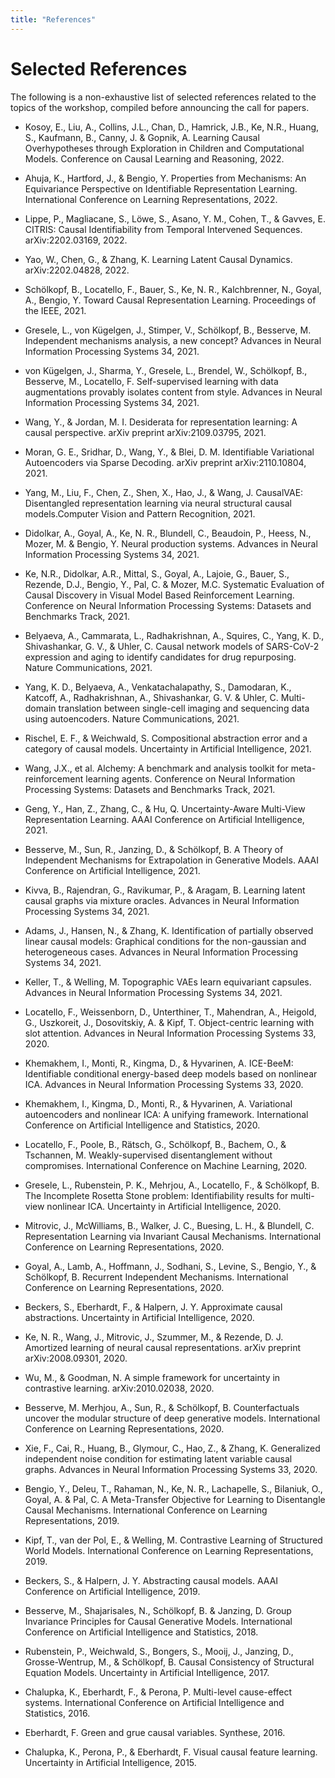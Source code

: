 ```yaml
---
title: "References"
---
```


# Selected References

The following is a non-exhaustive list of selected references related to the topics of the workshop, compiled before announcing the call for papers.

* Kosoy, E., Liu, A., Collins, J.L., Chan, D., Hamrick, J.B., Ke, N.R., Huang, S., Kaufmann, B., Canny, J. & Gopnik, A. Learning Causal Overhypotheses through Exploration in Children and Computational Models. Conference on Causal Learning and Reasoning, 2022.

* Ahuja, K., Hartford, J., & Bengio, Y. Properties from Mechanisms: An Equivariance Perspective on Identifiable Representation Learning. International Conference on Learning Representations, 2022.

* Lippe, P., Magliacane, S., Löwe, S., Asano, Y. M., Cohen, T., & Gavves, E. CITRIS: Causal Identifiability from Temporal Intervened Sequences. arXiv:2202.03169, 2022.

* Yao, W., Chen, G., & Zhang, K. Learning Latent Causal Dynamics. arXiv:2202.04828, 2022.

* Schölkopf, B., Locatello, F., Bauer, S., Ke, N. R., Kalchbrenner, N., Goyal, A., Bengio, Y. Toward Causal Representation Learning. Proceedings of the IEEE, 2021.

* Gresele, L., von Kügelgen, J., Stimper, V., Schölkopf, B., Besserve, M. Independent mechanisms analysis, a new concept? Advances in Neural Information Processing Systems 34, 2021.

* von Kügelgen, J., Sharma, Y., Gresele, L., Brendel, W., Schölkopf, B., Besserve, M., Locatello, F. Self-supervised learning with data augmentations provably isolates content from style. Advances in Neural Information Processing Systems 34, 2021.

* Wang, Y., & Jordan, M. I. Desiderata for representation learning: A causal perspective. arXiv preprint arXiv:2109.03795, 2021.

* Moran, G. E., Sridhar, D., Wang, Y., & Blei, D. M. Identifiable Variational Autoencoders via Sparse Decoding. arXiv preprint arXiv:2110.10804, 2021.

* Yang, M., Liu, F., Chen, Z., Shen, X., Hao, J., & Wang, J. CausalVAE: Disentangled representation learning via neural structural causal models.Computer Vision and Pattern Recognition, 2021.

* Didolkar, A., Goyal, A., Ke, N. R., Blundell, C., Beaudoin, P., Heess, N., Mozer, M. & Bengio, Y. Neural production systems. Advances in Neural Information Processing Systems 34, 2021.

* Ke, N.R., Didolkar, A.R., Mittal, S., Goyal, A., Lajoie, G., Bauer, S., Rezende, D.J., Bengio, Y., Pal, C. & Mozer, M.C. Systematic Evaluation of Causal Discovery in Visual Model Based Reinforcement Learning. Conference on Neural Information Processing Systems: Datasets and Benchmarks Track, 2021.

* Belyaeva, A., Cammarata, L., Radhakrishnan, A., Squires, C., Yang, K. D., Shivashankar, G. V., &  Uhler, C. Causal network models of SARS-CoV-2 expression and aging to identify candidates for drug repurposing. Nature Communications, 2021.

* Yang, K. D., Belyaeva, A., Venkatachalapathy, S., Damodaran, K., Katcoff, A., Radhakrishnan, A., Shivashankar, G. V. & Uhler, C. Multi-domain translation between single-cell imaging and sequencing data using autoencoders. Nature Communications, 2021.

* Rischel, E. F., & Weichwald, S. Compositional abstraction error and a category of causal models. Uncertainty in Artificial Intelligence, 2021.

* Wang, J.X., et al. Alchemy: A benchmark and analysis toolkit for meta-reinforcement learning agents. Conference on Neural Information Processing Systems: Datasets and Benchmarks Track, 2021.

* Geng, Y., Han, Z., Zhang, C., & Hu, Q. Uncertainty-Aware Multi-View Representation Learning. AAAI Conference on Artificial Intelligence, 2021.

* Besserve, M., Sun, R., Janzing, D., & Schölkopf, B. A Theory of Independent Mechanisms for Extrapolation in Generative Models. AAAI Conference on Artificial Intelligence, 2021.

* Kivva, B., Rajendran, G., Ravikumar, P., & Aragam, B. Learning latent causal graphs via mixture oracles. Advances in Neural Information Processing Systems 34, 2021.

* Adams, J., Hansen, N., & Zhang, K. Identification of partially observed linear causal models: Graphical conditions for the non-gaussian and heterogeneous cases. Advances in Neural Information Processing Systems 34, 2021.

* Keller, T., & Welling, M. Topographic VAEs learn equivariant capsules. Advances in Neural Information Processing Systems 34, 2021.

* Locatello, F., Weissenborn, D., Unterthiner, T., Mahendran, A., Heigold, G., Uszkoreit, J., Dosovitskiy, A. & Kipf, T. Object-centric learning with slot attention. Advances in Neural Information Processing Systems 33, 2020.

* Khemakhem, I., Monti, R., Kingma, D., & Hyvarinen, A. ICE-BeeM: Identifiable conditional energy-based deep models based on nonlinear ICA. Advances in Neural Information Processing Systems 33, 2020.

* Khemakhem, I., Kingma, D., Monti, R., & Hyvarinen, A. Variational autoencoders and nonlinear ICA: A unifying framework. International Conference on Artificial Intelligence and Statistics, 2020.

* Locatello, F., Poole, B., Rätsch, G., Schölkopf, B., Bachem, O., & Tschannen, M. Weakly-supervised disentanglement without compromises. International Conference on Machine Learning, 2020.

* Gresele, L., Rubenstein, P. K., Mehrjou, A., Locatello, F., & Schölkopf, B. The Incomplete Rosetta Stone problem: Identifiability results for multi-view nonlinear ICA. Uncertainty in Artificial Intelligence, 2020.

* Mitrovic, J., McWilliams, B., Walker, J. C., Buesing, L. H., & Blundell, C. Representation Learning via Invariant Causal Mechanisms. International Conference on Learning Representations, 2020.

* Goyal, A., Lamb, A., Hoffmann, J., Sodhani, S., Levine, S., Bengio, Y., & Schölkopf, B. Recurrent Independent Mechanisms. International Conference on Learning Representations, 2020.

* Beckers, S., Eberhardt, F., & Halpern, J. Y. Approximate causal abstractions. Uncertainty in Artificial Intelligence, 2020.

* Ke, N. R., Wang, J., Mitrovic, J., Szummer, M., & Rezende, D. J. Amortized learning of neural causal representations. arXiv preprint arXiv:2008.09301, 2020.

* Wu, M., & Goodman, N. A simple framework for uncertainty in contrastive learning. arXiv:2010.02038, 2020.

* Besserve, M. Merhjou, A., Sun, R., & Schölkopf, B. Counterfactuals uncover the modular structure of deep generative models. International Conference on Learning Representations, 2020.

* Xie, F., Cai, R., Huang, B., Glymour, C., Hao, Z., & Zhang, K. Generalized independent noise condition for estimating latent variable causal graphs. Advances in Neural Information Processing Systems 33, 2020.

* Bengio, Y., Deleu, T., Rahaman, N., Ke, N. R., Lachapelle, S., Bilaniuk, O., Goyal, A. & Pal, C. A Meta-Transfer Objective for Learning to Disentangle Causal Mechanisms. International Conference on Learning Representations, 2019.

* Kipf, T., van der Pol, E., & Welling, M. Contrastive Learning of Structured World Models. International Conference on Learning Representations, 2019.

* Beckers, S., & Halpern, J. Y. Abstracting causal models. AAAI Conference on Artificial Intelligence, 2019.

* Besserve, M., Shajarisales, N., Schölkopf, B. & Janzing, D. Group Invariance Principles for Causal Generative Models. International Conference on Artificial Intelligence and Statistics, 2018.

* Rubenstein, P., Weichwald, S., Bongers, S., Mooij, J., Janzing, D., Grosse-Wentrup, M., & Schölkopf, B. Causal Consistency of Structural Equation Models. Uncertainty in Artificial Intelligence, 2017.

* Chalupka, K., Eberhardt, F., & Perona, P. Multi-level cause-effect systems. International Conference on Artificial Intelligence and Statistics, 2016.

* Eberhardt, F. Green and grue causal variables. Synthese, 2016.

* Chalupka, K., Perona, P., & Eberhardt, F. Visual causal feature learning. Uncertainty in Artificial Intelligence, 2015.

